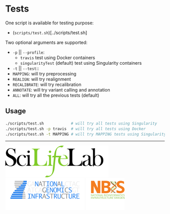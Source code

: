 # Tests

One script is available for testing purpose:
- (`scripts/test.sh`)[../scripts/test.sh]

Two optional arguments are supported:
- `-p` || `--profile`:
  - `travis` test using Docker containers
  - `singularityTest` (default) test using Singularity containers
- `-t` || `--test`::
 - `MAPPING`: will try preprocessing
 - `REALIGN`: will try realignment
 - `RECALIBRATE`: will try recalibration
 - `ANNOTATE`: will try variant calling and annotation
 - `ALL`: will try all the previous tests (default)

## Usage

```bash
./scripts/test.sh            # will try all tests using Singularity
./scripts/test.sh -p travis  # will try all tests using Docker
./scripts/test.sh -t MAPPING # will try MAPPING tests using Singularity
```

--------------------------------------------------------------------------------

[![](images/SciLifeLab_logo.png "SciLifeLab")][scilifelab-link]
[![](images/NGI_logo.png "NGI")][ngi-link]
[![](images/NBIS_logo.png "NBIS")][nbis-link]

[nbis-link]: https://www.nbis.se/
[ngi-link]: https://ngisweden.scilifelab.se/
[scilifelab-link]: https://www.scilifelab.se/
